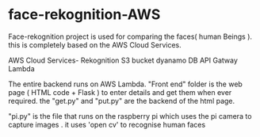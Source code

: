 # face-rekognition-AWS
Face-rekognition project is used for comparing the faces( human Beings ).
this is completely based on the AWS Cloud Services.

AWS Cloud Services- Rekognition
                    S3 bucket
                    dyanamo DB
                    API Gatway
                    Lambda
                    
The entire backend runs on AWS Lambda.
"Front end" folder is the web page ( HTML code + Flask ) to enter details and get them when ever required.
the "get.py" and "put.py" are the backend of the html page.

"pi.py" is the file that runs on the raspberry pi which uses the pi camera to capture images .
it uses 'open cv' to recognise human faces 
